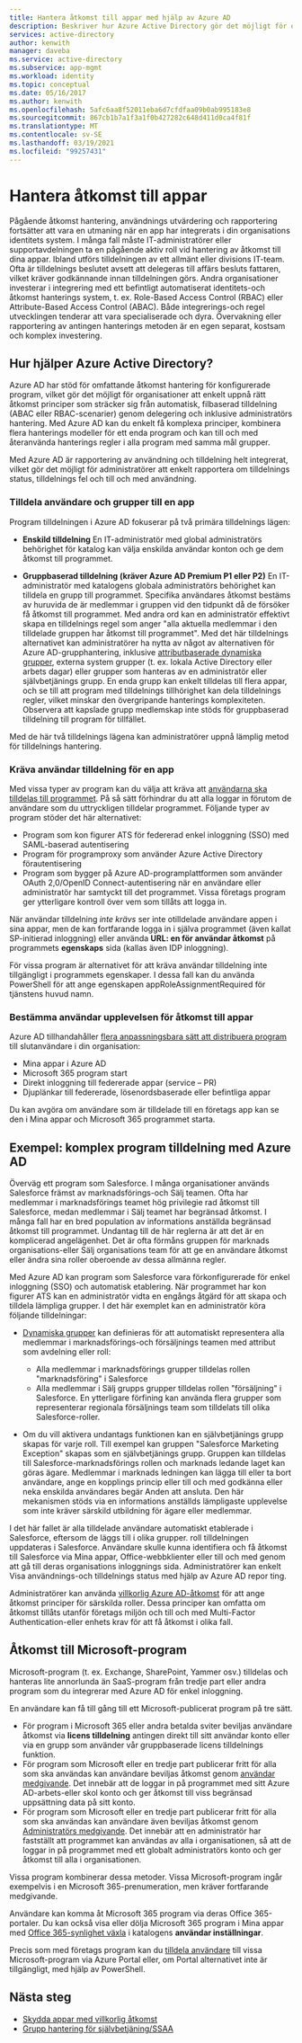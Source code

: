 ```yaml
---
title: Hantera åtkomst till appar med hjälp av Azure AD
description: Beskriver hur Azure Active Directory gör det möjligt för organisationer att ange de appar som varje användare har åtkomst till.
services: active-directory
author: kenwith
manager: daveba
ms.service: active-directory
ms.subservice: app-mgmt
ms.workload: identity
ms.topic: conceptual
ms.date: 05/16/2017
ms.author: kenwith
ms.openlocfilehash: 5afc6aa8f52011eba6d7cfdfaa09b0ab995183e8
ms.sourcegitcommit: 867cb1b7a1f3a1f0b427282c648d411d0ca4f81f
ms.translationtype: MT
ms.contentlocale: sv-SE
ms.lasthandoff: 03/19/2021
ms.locfileid: "99257431"
---
```

# <a name="managing-access-to-apps"></a>Hantera åtkomst till appar

Pågående åtkomst hantering, användnings utvärdering och rapportering fortsätter att vara en utmaning när en app har integrerats i din organisations identitets system. I många fall måste IT-administratörer eller supportavdelningen ta en pågående aktiv roll vid hantering av åtkomst till dina appar. Ibland utförs tilldelningen av ett allmänt eller divisions IT-team. Ofta är tilldelnings beslutet avsett att delegeras till affärs besluts fattaren, vilket kräver godkännande innan tilldelningen görs.  Andra organisationer investerar i integrering med ett befintligt automatiserat identitets-och åtkomst hanterings system, t. ex. Role-Based Access Control (RBAC) eller Attribute-Based Access Control (ABAC). Både integrerings-och regel utvecklingen tenderar att vara specialiserade och dyra. Övervakning eller rapportering av antingen hanterings metoden är en egen separat, kostsam och komplex investering.

## <a name="how-does-azure-active-directory-help"></a>Hur hjälper Azure Active Directory?

Azure AD har stöd för omfattande åtkomst hantering för konfigurerade program, vilket gör det möjligt för organisationer att enkelt uppnå rätt åtkomst principer som sträcker sig från automatisk, filbaserad tilldelning (ABAC eller RBAC-scenarier) genom delegering och inklusive administratörs hantering. Med Azure AD kan du enkelt få komplexa principer, kombinera flera hanterings modeller för ett enda program och kan till och med återanvända hanterings regler i alla program med samma mål grupper.

Med Azure AD är rapportering av användning och tilldelning helt integrerat, vilket gör det möjligt för administratörer att enkelt rapportera om tilldelnings status, tilldelnings fel och till och med användning.

### <a name="assigning-users-and-groups-to-an-app"></a>Tilldela användare och grupper till en app

Program tilldelningen i Azure AD fokuserar på två primära tilldelnings lägen:

* **Enskild tilldelning** En IT-administratör med global administratörs behörighet för katalog kan välja enskilda användar konton och ge dem åtkomst till programmet.

* **Gruppbaserad tilldelning (kräver Azure AD Premium P1 eller P2)** En IT-administratör med katalogens globala administratörs behörighet kan tilldela en grupp till programmet. Specifika användares åtkomst bestäms av huruvida de är medlemmar i gruppen vid den tidpunkt då de försöker få åtkomst till programmet. Med andra ord kan en administratör effektivt skapa en tilldelnings regel som anger "alla aktuella medlemmar i den tilldelade gruppen har åtkomst till programmet". Med det här tilldelnings alternativet kan administratörer ha nytta av något av alternativen för Azure AD-grupphantering, inklusive [attributbaserade dynamiska grupper](../fundamentals/active-directory-groups-create-azure-portal.md), externa system grupper (t. ex. lokala Active Directory eller arbets dagar) eller grupper som hanteras av en administratör eller självbetjänings grupp. En enda grupp kan enkelt tilldelas till flera appar, och se till att program med tilldelnings tillhörighet kan dela tilldelnings regler, vilket minskar den övergripande hanterings komplexiteten. Observera att kapslade grupp medlemskap inte stöds för gruppbaserad tilldelning till program för tillfället.

Med de här två tilldelnings lägena kan administratörer uppnå lämplig metod för tilldelnings hantering.

### <a name="requiring-user-assignment-for-an-app"></a>Kräva användar tilldelning för en app

Med vissa typer av program kan du välja att kräva att [användarna ska tilldelas till programmet](assign-user-or-group-access-portal.md#configure-an-application-to-require-user-assignment). På så sätt förhindrar du att alla loggar in förutom de användare som du uttryckligen tilldelar programmet. Följande typer av program stöder det här alternativet:

* Program som kon figurer ATS för federerad enkel inloggning (SSO) med SAML-baserad autentisering
* Program för programproxy som använder Azure Active Directory förautentisering
* Program som bygger på Azure AD-programplattformen som använder OAuth 2,0/OpenID Connect-autentisering när en användare eller administratör har samtyckt till det programmet. Vissa företags program ger ytterligare kontroll över vem som tillåts att logga in.

När användar tilldelning *inte krävs* ser inte otilldelade användare appen i sina appar, men de kan fortfarande logga in i själva programmet (även kallat SP-initierad inloggning) eller använda **URL: en för användar åtkomst** på programmets **egenskaps** sida (kallas även IDP inloggning).

För vissa program är alternativet för att kräva användar tilldelning inte tillgängligt i programmets egenskaper. I dessa fall kan du använda PowerShell för att ange egenskapen appRoleAssignmentRequired för tjänstens huvud namn.

### <a name="determining-the-user-experience-for-accessing-apps"></a>Bestämma användar upplevelsen för åtkomst till appar

Azure AD tillhandahåller [flera anpassningsbara sätt att distribuera program](end-user-experiences.md) till slutanvändare i din organisation:

* Mina appar i Azure AD
* Microsoft 365 program start
* Direkt inloggning till federerade appar (service – PR)
* Djuplänkar till federerade, lösenordsbaserade eller befintliga appar

Du kan avgöra om användare som är tilldelade till en företags app kan se den i Mina appar och Microsoft 365 programmet starta.

## <a name="example-complex-application-assignment-with-azure-ad"></a>Exempel: komplex program tilldelning med Azure AD
Överväg ett program som Salesforce. I många organisationer används Salesforce främst av marknadsförings-och Sälj teamen. Ofta har medlemmar i marknadsförings teamet hög privilegie rad åtkomst till Salesforce, medan medlemmar i Sälj teamet har begränsad åtkomst. I många fall har en bred population av informations anställda begränsad åtkomst till programmet. Undantag till de här reglerna är att det är en komplicerad angelägenhet. Det är ofta förmåns gruppen för marknads organisations-eller Sälj organisations team för att ge en användare åtkomst eller ändra sina roller oberoende av dessa allmänna regler.

Med Azure AD kan program som Salesforce vara förkonfigurerade för enkel inloggning (SSO) och automatisk etablering. När programmet har kon figurer ATS kan en administratör vidta en engångs åtgärd för att skapa och tilldela lämpliga grupper. I det här exemplet kan en administratör köra följande tilldelningar:

* [Dynamiska grupper](../fundamentals/active-directory-groups-create-azure-portal.md) kan definieras för att automatiskt representera alla medlemmar i marknadsförings-och försäljnings teamen med attribut som avdelning eller roll:
  
  * Alla medlemmar i marknadsförings grupper tilldelas rollen "marknadsföring" i Salesforce
  * Alla medlemmar i Sälj grupps grupper tilldelas rollen "försäljning" i Salesforce. En ytterligare förfining kan använda flera grupper som representerar regionala försäljnings team som tilldelats till olika Salesforce-roller.

* Om du vill aktivera undantags funktionen kan en självbetjänings grupp skapas för varje roll. Till exempel kan gruppen "Salesforce Marketing Exception" skapas som en självbetjänings grupp. Gruppen kan tilldelas till Salesforce-marknadsförings rollen och marknads ledande laget kan göras ägare. Medlemmar i marknads ledningen kan lägga till eller ta bort användare, ange en kopplings princip eller till och med godkänna eller neka enskilda användares begär Anden att ansluta. Den här mekanismen stöds via en informations anställds lämpligaste upplevelse som inte kräver särskild utbildning för ägare eller medlemmar.

I det här fallet är alla tilldelade användare automatiskt etablerade i Salesforce, eftersom de läggs till i olika grupper. roll tilldelningen uppdateras i Salesforce. Användare skulle kunna identifiera och få åtkomst till Salesforce via Mina appar, Office-webbklienter eller till och med genom att gå till deras organisations inloggnings sida. Administratörer kan enkelt Visa användnings-och tilldelnings status med hjälp av Azure AD repor ting.

Administratörer kan använda [villkorlig Azure AD-åtkomst](../conditional-access/concept-conditional-access-users-groups.md) för att ange åtkomst principer för särskilda roller. Dessa principer kan omfatta om åtkomst tillåts utanför företags miljön och till och med Multi-Factor Authentication-eller enhets krav för att få åtkomst i olika fall.

## <a name="access-to-microsoft-applications"></a>Åtkomst till Microsoft-program

Microsoft-program (t. ex. Exchange, SharePoint, Yammer osv.) tilldelas och hanteras lite annorlunda än SaaS-program från tredje part eller andra program som du integrerar med Azure AD för enkel inloggning.

En användare kan få till gång till ett Microsoft-publicerat program på tre sätt.

- För program i Microsoft 365 eller andra betalda sviter beviljas användare åtkomst via **licens tilldelning** antingen direkt till sitt användar konto eller via en grupp som använder vår gruppbaserade licens tilldelnings funktion.
- För program som Microsoft eller en tredje part publicerar fritt för alla som ska användas kan användare beviljas åtkomst genom [användar medgivande](configure-user-consent.md). Det innebär att de loggar in på programmet med sitt Azure AD-arbets-eller skol konto och ger åtkomst till viss begränsad uppsättning data på sitt konto.
- För program som Microsoft eller en tredje part publicerar fritt för alla som ska användas kan användare även beviljas åtkomst genom [Administratörs medgivande](manage-consent-requests.md). Det innebär att en administratör har fastställt att programmet kan användas av alla i organisationen, så att de loggar in på programmet med ett globalt administratörs konto och ger åtkomst till alla i organisationen.

Vissa program kombinerar dessa metoder. Vissa Microsoft-program ingår exempelvis i en Microsoft 365-prenumeration, men kräver fortfarande medgivande.

Användare kan komma åt Microsoft 365 program via deras Office 365-portaler. Du kan också visa eller dölja Microsoft 365 program i Mina appar med [Office 365-synlighet växla](hide-application-from-user-portal.md) i katalogens **användar inställningar**. 

Precis som med företags program kan du [tilldela användare](assign-user-or-group-access-portal.md) till vissa Microsoft-program via Azure Portal eller, om Portal alternativet inte är tillgängligt, med hjälp av PowerShell.

## <a name="next-steps"></a>Nästa steg
* [Skydda appar med villkorlig åtkomst](../conditional-access/concept-conditional-access-cloud-apps.md)
* [Grupp hantering för självbetjäning/SSAA](../enterprise-users/groups-self-service-management.md)
